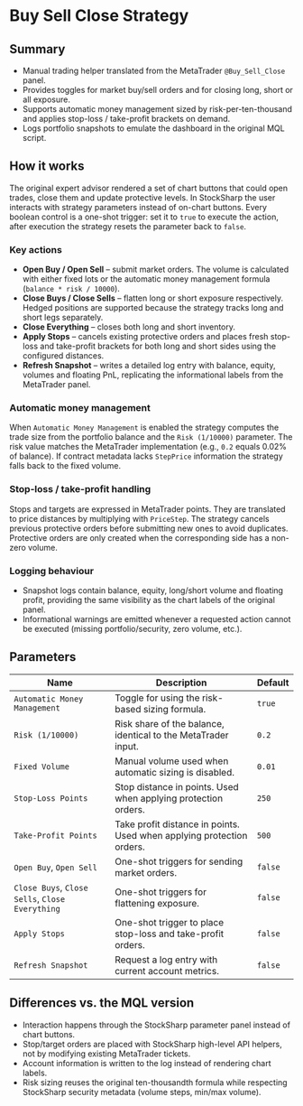 # Buy Sell Close Strategy

## Summary
- Manual trading helper translated from the MetaTrader `@Buy_Sell_Close` panel.
- Provides toggles for market buy/sell orders and for closing long, short or all exposure.
- Supports automatic money management sized by risk-per-ten-thousand and applies stop-loss / take-profit brackets on demand.
- Logs portfolio snapshots to emulate the dashboard in the original MQL script.

## How it works
The original expert advisor rendered a set of chart buttons that could open trades, close them and update protective levels. In StockSharp the user interacts with strategy parameters instead of on-chart buttons. Every boolean control is a one-shot trigger: set it to `true` to execute the action, after execution the strategy resets the parameter back to `false`.

### Key actions
- **Open Buy / Open Sell** – submit market orders. The volume is calculated with either fixed lots or the automatic money management formula (`balance * risk / 10000`).
- **Close Buys / Close Sells** – flatten long or short exposure respectively. Hedged positions are supported because the strategy tracks long and short legs separately.
- **Close Everything** – closes both long and short inventory.
- **Apply Stops** – cancels existing protective orders and places fresh stop-loss and take-profit brackets for both long and short sides using the configured distances.
- **Refresh Snapshot** – writes a detailed log entry with balance, equity, volumes and floating PnL, replicating the informational labels from the MetaTrader panel.

### Automatic money management
When `Automatic Money Management` is enabled the strategy computes the trade size from the portfolio balance and the `Risk (1/10000)` parameter. The risk value matches the MetaTrader implementation (e.g., `0.2` equals 0.02% of balance). If contract metadata lacks `StepPrice` information the strategy falls back to the fixed volume.

### Stop-loss / take-profit handling
Stops and targets are expressed in MetaTrader points. They are translated to price distances by multiplying with `PriceStep`. The strategy cancels previous protective orders before submitting new ones to avoid duplicates. Protective orders are only created when the corresponding side has a non-zero volume.

### Logging behaviour
- Snapshot logs contain balance, equity, long/short volume and floating profit, providing the same visibility as the chart labels of the original panel.
- Informational warnings are emitted whenever a requested action cannot be executed (missing portfolio/security, zero volume, etc.).

## Parameters
| Name | Description | Default |
| --- | --- | --- |
| `Automatic Money Management` | Toggle for using the risk-based sizing formula. | `true` |
| `Risk (1/10000)` | Risk share of the balance, identical to the MetaTrader input. | `0.2` |
| `Fixed Volume` | Manual volume used when automatic sizing is disabled. | `0.01` |
| `Stop-Loss Points` | Stop distance in points. Used when applying protection orders. | `250` |
| `Take-Profit Points` | Take profit distance in points. Used when applying protection orders. | `500` |
| `Open Buy`, `Open Sell` | One-shot triggers for sending market orders. | `false` |
| `Close Buys`, `Close Sells`, `Close Everything` | One-shot triggers for flattening exposure. | `false` |
| `Apply Stops` | One-shot trigger to place stop-loss and take-profit orders. | `false` |
| `Refresh Snapshot` | Request a log entry with current account metrics. | `false` |

## Differences vs. the MQL version
- Interaction happens through the StockSharp parameter panel instead of chart buttons.
- Stop/target orders are placed with StockSharp high-level API helpers, not by modifying existing MetaTrader tickets.
- Account information is written to the log instead of rendering chart labels.
- Risk sizing reuses the original ten-thousandth formula while respecting StockSharp security metadata (volume steps, min/max volume).

